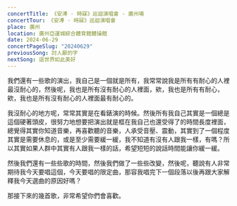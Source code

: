 ```yaml
---
concertTitle: 《安溥 · 時寐》巡迴演唱會 - 廣州場
concertTour: 《安溥 · 時寐》巡迴演唱會
place: 廣州
location: 廣州亞運城綜合體育館體操館
date: 2024-06-29
concertPageSlug: "20240629"
previousSong: 討人厭的字
nextSong: 這世界如此美好
---
```

我們還有一些歌的演出，我自己是一個就是所有，我常常說我是所有有耐心的人裡最沒耐心的，然後呢，我也是所有沒有耐心的人裡面，欸，我也是所有有耐心，欸，我也是所有沒有耐心的人裡面最有耐心的。

我沒耐心的地方呢，常常其實是在看錶演的時候。然後所有我自己其實是一個總是這個硬著頭皮，很努力地想要把演出就是框在我自己也還受得了的時間長度裡面，總覺得其實你知道音樂，再喜歡聽的音樂，人承受音壓、震動，其實到了一個程度其實是需要休息的，或是至少需要緩一緩，我不知道有沒有人跟我一樣，有嗎？所以其實如果人群中其實有人跟我一樣的話，希望短短的說話時間能讓你緩一緩。

然後我們還有一些些歌的時間，然後我們做了一些些改變，然後呢，聽說有人非常期待我今天要唱這個，今天要唱的限定曲，那容我唱完下一個段落以後再跟大家解釋我今天選曲的原因好嗎？

那接下來的幾首歌，非常希望你們會喜歡。
